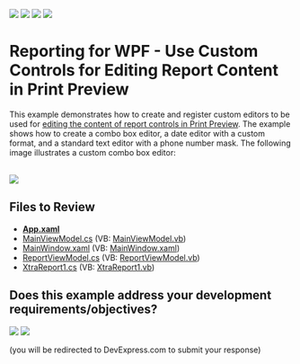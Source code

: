 <!-- default badges list -->
![](https://img.shields.io/endpoint?url=https://codecentral.devexpress.com/api/v1/VersionRange/128603887/23.1.2%2B)
[![](https://img.shields.io/badge/Open_in_DevExpress_Support_Center-FF7200?style=flat-square&logo=DevExpress&logoColor=white)](https://supportcenter.devexpress.com/ticket/details/T456791)
[![](https://img.shields.io/badge/📖_How_to_use_DevExpress_Examples-e9f6fc?style=flat-square)](https://docs.devexpress.com/GeneralInformation/403183)
[![](https://img.shields.io/badge/💬_Leave_Feedback-feecdd?style=flat-square)](#does-this-example-address-your-development-requirementsobjectives)
<!-- default badges end -->

# Reporting for WPF - Use Custom Controls for Editing Report Content in Print Preview

This example demonstrates how to create and register custom editors to be used for [editing the content of report controls in Print Preview](https://docs.devexpress.com/XtraReports/117343/detailed-guide-to-devexpress-reporting/provide-interactivity/edit-content-in-print-preview). The example shows how to create a combo box editor, a date editor with a custom format, and a standard text editor with a phone number mask. The following image illustrates a custom combo box editor:

<br>
<img src="https://raw.githubusercontent.com/DevExpress-Examples/how-to-use-custom-controls-for-editing-report-content-in-print-preview-t456791/16.2.3+/media/6b5e8569-c06e-11e6-80bf-00155d62480c.png">

## Files to Review 

* **[App.xaml](./CS/App.xaml)**
* [MainViewModel.cs](./CS/MainViewModel.cs) (VB: [MainViewModel.vb](./VB/MainViewModel.vb))
* [MainWindow.xaml](./CS/MainWindow.xaml) (VB: [MainWindow.xaml](./VB/MainWindow.xaml))
* [ReportViewModel.cs](./CS/ReportViewModel.cs) (VB: [ReportViewModel.vb](./VB/ReportViewModel.vb))
* [XtraReport1.cs](./CS/XtraReport1.cs) (VB: [XtraReport1.vb](./VB/XtraReport1.vb))
<!-- feedback -->
## Does this example address your development requirements/objectives?

[<img src="https://www.devexpress.com/support/examples/i/yes-button.svg"/>](https://www.devexpress.com/support/examples/survey.xml?utm_source=github&utm_campaign=wpf-reporting-use-custom-controls-for-editing-report-content-in-print-preview&~~~was_helpful=yes) [<img src="https://www.devexpress.com/support/examples/i/no-button.svg"/>](https://www.devexpress.com/support/examples/survey.xml?utm_source=github&utm_campaign=wpf-reporting-use-custom-controls-for-editing-report-content-in-print-preview&~~~was_helpful=no)

(you will be redirected to DevExpress.com to submit your response)
<!-- feedback end -->
